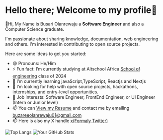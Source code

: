 # Hello there; Welcome to my profile👋
👋Hi, My Name is Busari Olanrewaju a **Software Engineer** and also a Computer Science graduate. 

I'm passionate about sharing knowledge, documentation, web engineering and others. 
I'm interested in contributing to open source projects.

Here are some ideas to get you started:

- 😄 Pronouns: He/Him
- ⚡ Fun fact:  I’m currently studying at Altschool Africa [School of engineering](https://engineering.altschoolafrica.com/) class of 2024
- 🌱 I’m currently learning javaScript,TypeScript, Reactjs and Nextjs
- 🤔 I’m looking for help with open source projects, hackathons, internships, and entry-level opportunities.
- 💼 Job interests: Software Engineer, FrontEnd Engineer, or UI Engineer (Intern or Junior level)
- 📫 You can [View my Resume](https://www.linkedin.com/in/olanrewaju-busari-34451b26b/) and contact me by emailing buzareeolanrewaju01@gmail.com 
- 📫 Here is also my X handle [x(Formaly Twitter)](https://x.com/larry_visuals)


![Top Langs](https://github-readme-stats.vercel.app/api/top-langs/?username=Horlanrewajucode&layout=compact)
![Your GitHub Stats](https://github-readme-stats.vercel.app/api?username=Horlanrewajucode&show_icons=true&theme=dark)




